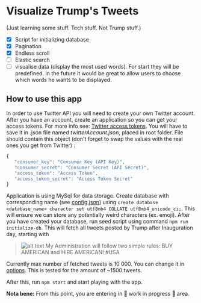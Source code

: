 # Visualize Trump's Tweets
(Just learning some stuff. Tech stuff. Not Trump stuff.)

- [x] Script for initializing database
- [x] Pagination
- [x] Endless scroll
- [ ] Elastic search
- [ ] visualise data (display the most used words). For start they will be predefined. In the future it would be great to allow users to choose
which words he wants to be displayed.

## How to use this app

In order to use Twitter API you will need to create your own Twitter account. After you have an account, create an application so you can get your access tokens.
For more info see: [Twitter access tokens](https://dev.twitter.com/webhooks/access-tokens). You will have to save it in .json file named *twitterAccount.json*, placed in root folder.
File should contain this object (don't forget to swap the values with the real ones you get from Twitter) :

 ```javascript
 {
    "consumer_key": "Consumer Key (API Key)",
    "consumer_secret": "Consumer Secret (API Secret)",
    "access_token": "Access Token",
    "access_token_secret": "Access Token Secret"
}

 ```

Application is using MySql for data storage. Create database with corresponding name
(see [config.json](https://github.com/vukoviciv/trumpTweetsVisualisation/blob/master/config/config.json "JSON config file"))
using `create database <database_name> character set utf8mb4 COLLATE utf8mb4_unicode_ci;`. This will ensure we can store any
potentially weird characters (ex. emoji). After you have created your database, run seed script using command
`npm run initialize-db`. This will fetch all tweets posted by Trump after Inauguration day, starting with

> ![alt text](https://pbs.twimg.com/profile_images/874276197357596672/kUuht00m_normal.jpg "Profile picture") My Administration will follow two simple rules: BUY AMERICAN and HIRE AMERICAN! #USA

Currently max number of fetched tweets is 10 000. You can change it in [options](https://github.com/vukoviciv/trumpTweetsVisualisation/blob/master/lib/options.js#L2 "maxNumberOfTweets").
This is tested for the amount of ~1500 tweets.

After this, run `npm start` and start playing with the app.

 **Nota bene:** From this point, you are entering in :construction: work in progress :construction: area.
